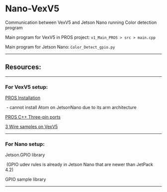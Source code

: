 # Nano-VexV5
Communication between VexV5 and Jetson Nano running Color detection program

Main program for VexV5 in PROS project:
`v1_Main_PROS > src > main.cpp`

Main program for Jetson Nano:
`Color_Detect_gpio.py`

---
## Resources:

---
### For VexV5 setup:

[PROS Installation](https://pros.cs.purdue.edu/v5/getting-started/installation.html)

​	- cannot install Atom on JetsonNano due to its arm architecture

[PROS C++ Three-pin ports](https://pros.cs.purdue.edu/v5/api/cpp/adi.html) 

[3 Wire samples on VexV5](https://pros.cs.purdue.edu/v5/tutorials/topical/adi.html)

---
### For Nano setup:

Jetson.GPIO library

​	(GPIO udev rules is already in Jetson Nano that are newer than JetPack 4.2)

GPIO sample library

---
